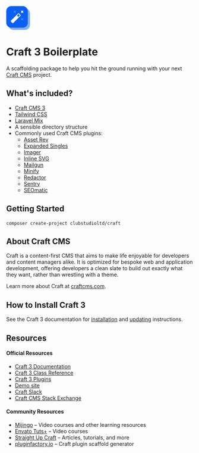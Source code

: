 <img src="./resources/assets/img/svg/logo.svg" width="64">

# Craft 3 Boilerplate

A scaffolding package to help you hit the ground running with your next [Craft CMS](https://craftcms.com) project. 

## What's included?

* [Craft CMS 3](https://craftcms.com)
* [Tailwind CSS](https://tailwindcss.com)
* [Laravel Mix](https://laravel-mix.com/)
* A sensible directory structure
* Commonly used Craft CMS plugins:
  * [Asset Rev](https://github.com/clubstudioltd/craft-asset-rev)
  * [Expanded Singles](https://github.com/verbb/expanded-singles)
  * [Imager](https://github.com/aelvan/Imager-Craft)
  * [Inline SVG](https://github.com/clubstudioltd/craft-inline-svg)
  * [Mailgun](https://github.com/craftcms/mailgun)
  * [Minify](https://github.com/nystudio107/craft-minify)
  * [Redactor](https://github.com/craftcms/redactor)
  * [Sentry](https://github.com/lukeyouell/craft-sentry)
  * [SEOmatic](https://github.com/nystudio107/craft-seomatic)

## Getting Started

```
composer create-project clubstudioltd/craft
```

## About Craft CMS

Craft is a content-first CMS that aims to make life enjoyable for developers and content managers alike. It is optimized for bespoke web and application development, offering developers a clean slate to build out exactly what they want, rather than wrestling with a theme.

Learn more about Craft at [craftcms.com](https://craftcms.com).

## How to Install Craft 3

See the Craft 3 documentation for [installation](https://github.com/craftcms/docs/blob/master/en/installation.md) and [updating](https://github.com/craftcms/docs/blob/master/en/upgrade.md) instructions.

## Resources

#### Official Resources
- [Craft 3 Documentation](https://github.com/craftcms/docs)
- [Craft 3 Class Reference](https://docs.craftcms.com/api/v3/)
- [Craft 3 Plugins](https://plugins.craftcms.com)
- [Demo site](https://demo.craftcms.com/)
- [Craft Slack](https://craftcms.com/community#slack)
- [Craft CMS Stack Exchange](http://craftcms.stackexchange.com/)

#### Community Resources
- [Mijingo](https://mijingo.com/craft) – Video courses and other learning resources
- [Envato Tuts+](https://webdesign.tutsplus.com/categories/craft-cms/courses) – Video courses
- [Straight Up Craft](http://straightupcraft.com/) – Articles, tutorials, and more
- [pluginfactory.io](https://pluginfactory.io/) – Craft plugin scaffold generator
